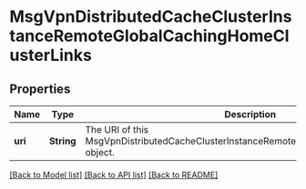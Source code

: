 # MsgVpnDistributedCacheClusterInstanceRemoteGlobalCachingHomeClusterLinks

## Properties
Name | Type | Description | Notes
------------ | ------------- | ------------- | -------------
**uri** | **String** | The URI of this MsgVpnDistributedCacheClusterInstanceRemoteGlobalCachingHomeCluster object. | [optional] [default to null]

[[Back to Model list]](../README.md#documentation-for-models) [[Back to API list]](../README.md#documentation-for-api-endpoints) [[Back to README]](../README.md)


